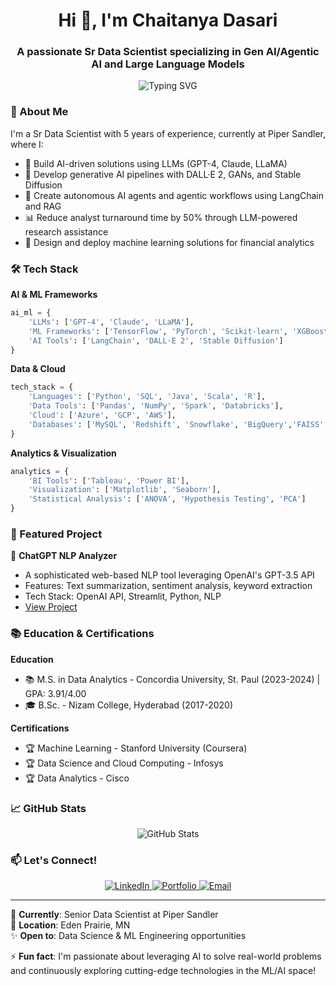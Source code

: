 <h1 align="center">Hi 👋, I'm Chaitanya Dasari</h1>
<h3 align="center">A passionate Sr Data Scientist specializing in Gen AI/Agentic AI and Large Language Models</h3>

<p align="center">
  <img src="https://readme-typing-svg.herokuapp.com?font=Fira+Code&pause=1000&color=2C8EBB&center=true&vCenter=true&width=435&lines=Data+Scientist+at+Piper+Sandler;Machine+Learning+Engineer;AI+%26+LLM+Specialist;Deep+Learning+Enthusiast" alt="Typing SVG" />
</p>

### 🚀 About Me

I'm a Sr Data Scientist with 5 years of experience, currently at Piper Sandler, where I:
- 🤖 Build AI-driven solutions using LLMs (GPT-4, Claude, LLaMA)
- 🔮 Develop generative AI pipelines with DALL·E 2, GANs, and Stable Diffusion
- 🎯 Create autonomous AI agents and agentic workflows using LangChain and RAG
- 📊 Reduce analyst turnaround time by 50% through LLM-powered research assistance
- 🧠 Design and deploy machine learning solutions for financial analytics

### 🛠️ Tech Stack

**AI & ML Frameworks**
```python
ai_ml = {
    'LLMs': ['GPT-4', 'Claude', 'LLaMA'],
    'ML Frameworks': ['TensorFlow', 'PyTorch', 'Scikit-learn', 'XGBoost'],
    'AI Tools': ['LangChain', 'DALL·E 2', 'Stable Diffusion']
}
```

**Data & Cloud**
```python
tech_stack = {
    'Languages': ['Python', 'SQL', 'Java', 'Scala', 'R'],
    'Data Tools': ['Pandas', 'NumPy', 'Spark', 'Databricks'],
    'Cloud': ['Azure', 'GCP', 'AWS'],
    'Databases': ['MySQL', 'Redshift', 'Snowflake', 'BigQuery','FAISS', 'Pinecone']
}
```

**Analytics & Visualization**
```python
analytics = {
    'BI Tools': ['Tableau', 'Power BI'],
    'Visualization': ['Matplotlib', 'Seaborn'],
    'Statistical Analysis': ['ANOVA', 'Hypothesis Testing', 'PCA']
}
```

### 🎯 Featured Project

🤖 **ChatGPT NLP Analyzer**
- A sophisticated web-based NLP tool leveraging OpenAI's GPT-3.5 API
- Features: Text summarization, sentiment analysis, keyword extraction
- Tech Stack: OpenAI API, Streamlit, Python, NLP
- [View Project](https://github.com/chaitanyakumar-d/chatgpt-nlp-analyzer)

### 📚 Education & Certifications

**Education**
- 📚 M.S. in Data Analytics - Concordia University, St. Paul (2023-2024) | GPA: 3.91/4.00
- 🎓 B.Sc. - Nizam College, Hyderabad (2017-2020)

**Certifications**
- 🏆 Machine Learning - Stanford University (Coursera)
- 🏆 Data Science and Cloud Computing - Infosys
- 🏆 Data Analytics - Cisco

### 📈 GitHub Stats

<p align="center">
  <img src="https://github-readme-stats.vercel.app/api?username=chaitanyakumar-d&show_icons=true&theme=tokyonight" alt="GitHub Stats" />
</p>

### 📫 Let's Connect!

<p align="center">
  <a href="https://linkedin.com/in/chaitanyakumard" target="_blank">
    <img src="https://img.shields.io/badge/LinkedIn-0077B5?style=for-the-badge&logo=linkedin&logoColor=white" alt="LinkedIn"/>
  </a>
  <a href="https://chaitanyakumar-d.github.io/" target="_blank">
    <img src="https://img.shields.io/badge/Portfolio-FF7139?style=for-the-badge&logo=About.me&logoColor=white" alt="Portfolio"/>
  </a>
  <a href="mailto:chaitanyadasari09@outlook.com">
    <img src="https://img.shields.io/badge/Email-0078D4?style=for-the-badge&logo=microsoft-outlook&logoColor=white" alt="Email"/>
  </a>
</p>

---

💼 **Currently**: Senior Data Scientist at Piper Sandler  
📍 **Location**: Eden Prairie, MN  
✨ **Open to**: Data Science & ML Engineering opportunities

⚡ **Fun fact**: I'm passionate about leveraging AI to solve real-world problems and continuously exploring cutting-edge technologies in the ML/AI space!
